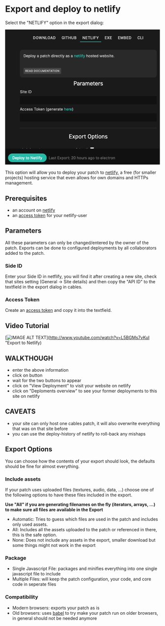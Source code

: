 # Export and deploy to netlify

Select the "NETLIFY" option in the export dialog:

![Button](../img/export_netlify.png)

This option will allow you to deploy your patch to [netlify](https://www.netlify.com/), a free (for smaller projects)
hosting service that even allows for own domains and HTTPs management.

## Prerequisites

- an account on [netlify](https://www.netlify.com/)
- an [access token](https://app.netlify.com/user/applications) for your netlify-user

## Parameters

All these parameters can only be changed/entered by the owner of the patch. Exports can be done to configured deployments
by all collaborators added to the patch.

### Side ID

Enter your Side ID in netflify, you will find it after creating a new site, check that sites setting (General -> Site details)
and then copy the "API ID" to the textfield in the export dialog in cables.

### Access Token

Create an [access token](https://app.netlify.com/user/applications) and copy it into the textfield.

## Video Tutorial
[![IMAGE ALT TEXT](https://img.youtube.com/vi/L5BGMs7vKuI/mqdefault.jpg)](http://www.youtube.com/watch?v=L5BGMs7vKuI "Export to Netlify)

## WALKTHOUGH
- enter the above information
- click on button
- wait for the two buttons to appear
- click on "View Deployment" to visit your website on netlify
- click on "Deploments overview" to see your former deployments to this site on netlify

## CAVEATS
- your site can only host one cables patch, it will also overwrite everything that was on that site before
- you can use the deploy-history of netlify to roll-back any mishaps

## Export Options

You can choose how the contents of your export should look, the defaults should be fine for almost everything.

### Include assets

If your patch uses uploaded files (textures, audio, data, ...) choose one of the following options to have
these files included in the export.

**Use "All" if you are generating filenames on the fly (iterators, arrays, ...) to make sure all files are available in the Export**

- Automatic: Tries to guess which files are used in the patch and includes only used assets.
- All: Includes all the assets uploaded to the patch or referenced in there, this is the safe option.
- None: Does not include any assets in the export, smaller download but some things might not work in the export

### Package

- Single Javascript File: packages and minifies everything into one single javascript file to include
- Multiple Files: will keep the patch configuration, your code, and core code in seperate files

### Compatibility

- Modern browsers: exports your patch as is
- Old browsers: uses [babel](https://babeljs.io/) to try make your patch run on older browsers, in general should not be needed anymore
